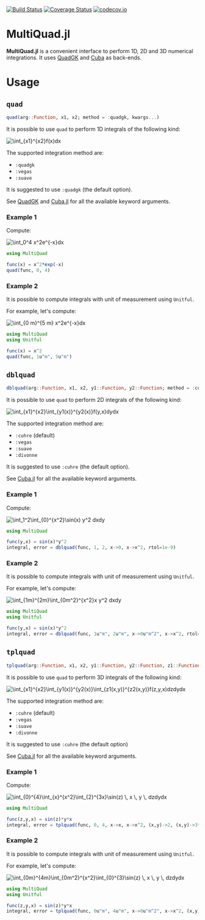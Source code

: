 [![Build Status](https://travis-ci.com/aurelio-amerio/MultiQuad.jl.svg?branch=master)](https://travis-ci.com/aurelio-amerio/MultiQuad.jl)
[![Coverage Status](https://coveralls.io/repos/github/aurelio-amerio/MultiQuad.jl/badge.svg?branch=master)](https://coveralls.io/github/aurelio-amerio/MultiQuad.jl?branch=master)
[![codecov.io](https://codecov.io/gh/aurelio-amerio/MultiQuad.jl/branch/master/graphs/badge.svg?branch=master)](https://codecov.io/github/aurelio-amerio/MultiQuad.jl?branch=master)

# MultiQuad.jl
**MultiQuad.jl** is a convenient interface to perform 1D, 2D and 3D numerical integrations.
It uses [QuadGK](https://github.com/JuliaMath/QuadGK.jl) and [Cuba](https://github.com/giordano/Cuba.jl) as back-ends.

# Usage

## `quad`

```julia
quad(arg::Function, x1, x2; method = :quadgk, kwargs...)
```

It is possible to use `quad` to perform 1D integrals of the following kind:

<img src="https://latex.codecogs.com/gif.latex?\int_{x1}^{x2}f(x)dx" title="\int_{x1}^{x2}f(x)dx" />

The supported integration method are:

- `:quadgk`
- `:vegas`
- `:suave`

It is suggested to use `:quadgk` (the default option).

See [QuadGK](https://github.com/JuliaMath/QuadGK.jl) and [Cuba.jl](https://giordano.github.io/Cuba.jl/stable/) for all the available keyword arguments.

### Example 1

Compute:

<img src="https://latex.codecogs.com/gif.latex?\int_0^4&space;x^2e^{-x}dx" title="\int_0^4 x^2e^{-x}dx" />

```julia
using MultiQuad

func(x) = x^2*exp(-x)
quad(func, 0, 4)
```

### Example 2

It is possible to compute integrals with unit of measurement using `Unitful`.

For example, let's compute:

<img src="https://latex.codecogs.com/gif.latex?\int_{0&space;m}^{5&space;m}&space;x^2e^{-x}dx" title="\int_{0 m}^{5 m} x^2e^{-x}dx" />

```julia
using MultiQuad
using Unitful

func(x) = x^2
quad(func, 1u"m", 5u"m")
```

## `dblquad`

```julia
dblquad(arg::Function, x1, x2, y1::Function, y2::Function; method = :cuhre, kwargs...)
```

It is possible to use `quad` to perform 2D integrals of the following kind:

<img src="https://latex.codecogs.com/gif.latex?\int_{x1}^{x2}\int_{y1(x)}^{y2(x)}f(y,x)dydx" title="\int_{x1}^{x2}\int_{y1(x)}^{y2(x)}f(y,x)dydx" />

The supported integration method are:

- `:cuhre` (default)
- `:vegas`
- `:suave`
- `:divonne`

It is suggested to use `:cuhre` (the default option).

See [Cuba.jl](https://giordano.github.io/Cuba.jl/stable/) for all the available keyword arguments.

### Example 1

Compute:

<img src="https://latex.codecogs.com/gif.latex?\int_1^2\int_{0}^{x^2}\sin(x)&space;y^2&space;dxdy" title="\int_1^2\int_{0}^{x^2}\sin(x) y^2 dxdy" />

```julia
using MultiQuad

func(y,x) = sin(x)*y^2
integral, error = dblquad(func, 1, 2, x->0, x->x^2, rtol=1e-9)
```

### Example 2

It is possible to compute integrals with unit of measurement using `Unitful`.

For example, let's compute:

<img src="https://latex.codecogs.com/gif.latex?\int_{1m}^{2m}\int_{0m^2}^{x^2}x&space;y^2&space;dxdy" title="\int_{1m}^{2m}\int_{0m^2}^{x^2}x y^2 dxdy" />

```julia
using MultiQuad
using Unitful

func(y,x) = sin(x)*y^2
integral, error = dblquad(func, 1u"m", 2u"m", x->0u"m^2", x->x^2, rtol=1e-9)
```

## `tplquad`

```julia
tplquad(arg::Function, x1, x2, y1::Function, y2::Function, z1::Function, z2::Function; method = :cuhre, kwargs...)
```

It is possible to use `quad` to perform 3D integrals of the following kind:

<img src="https://latex.codecogs.com/gif.latex?\int_{x1}^{x2}\int_{y1(x)}^{y2(x)}\int_{z1(x,y)}^{z2(x,y)}f(z,y,x)dzdydx" title="\int_{x1}^{x2}\int_{y1(x)}^{y2(x)}\int_{z1(x,y)}^{z2(x,y)}f(z,y,x)dzdydx" />

The supported integration method are:

- `:cuhre` (default)
- `:vegas`
- `:suave`
- `:divonne`

It is suggested to use `:cuhre` (the default option)

See [Cuba.jl](https://giordano.github.io/Cuba.jl/stable/) for all the available keyword arguments.

### Example 1

Compute:

<img src="https://latex.codecogs.com/gif.latex?\int_{0}^{4}\int_{x}^{x^2}\int_{2}^{3x}\sin(z)&space;\,&space;x&space;\,&space;y&space;\,&space;dzdydx" title="\int_{0}^{4}\int_{x}^{x^2}\int_{2}^{3x}\sin(z) \, x \, y \, dzdydx" />

```julia
using MultiQuad

func(z,y,x) = sin(z)*y*x
integral, error = tplquad(func, 0, 4, x->x, x->x^2, (x,y)->2, (x,y)->3*x)
```

### Example 2

It is possible to compute integrals with unit of measurement using `Unitful`.

For example, let's compute:

<img src="https://latex.codecogs.com/gif.latex?\int_{0m}^{4m}\int_{0m^2}^{x^2}\int_{0}^{3}\sin(z)&space;\,&space;x&space;\,&space;y&space;\,&space;dzdydx" title="\int_{0m}^{4m}\int_{0m^2}^{x^2}\int_{0}^{3}\sin(z) \, x \, y \, dzdydx" />

```julia
using MultiQuad
using Unitful

func(z,y,x) = sin(z)*y*x
integral, error = tplquad(func, 0u"m", 4u"m", x->0u"m^2", x->x^2, (x,y)->0, (x,y)->3)
```
